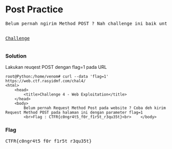 <h1><b>Post Practice</b></h1>
<pre>
Belum pernah ngirim Method POST ? Nah challenge ini baik untuk kalian belajar, Klik link dibawah untuk mencoba nyaa :D

<a href='https://web.ctf.rasyidmf.com/chal4/'>Challenge</a>
</pre>
<h3><b>Solution</b></h3>
<p>Lakukan reuqest POST dengan flag=1 pada URL</p>

```console
root@Python:/home/venom# curl --data 'flag=1' https://web.ctf.rasyidmf.com/chal4/
<html>
    <head>
        <title>Challenge 4 - Web Exploitation</title>
    </head>
    <body>
        Belum pernah Request Method Post pada website ? Coba deh kirim Request Method POST pada halaman ini dengan parameter flag=1
        <br>Flag : CTFR{c0ngr4t5_f0r_f1r5t_r3qu35t}<br>    </body> 
```
<h3><b>Flag</b></h3>
<pre>
CTFR{c0ngr4t5_f0r_f1r5t_r3qu35t}
</pre>
